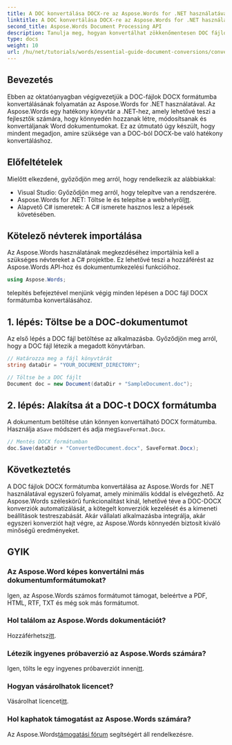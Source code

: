 ```yaml
---
title: A DOC konvertálása DOCX-re az Aspose.Words for .NET használatával
linktitle: A DOC konvertálása DOCX-re az Aspose.Words for .NET használatával
second_title: Aspose.Words Document Processing API
description: Tanulja meg, hogyan konvertálhat zökkenőmentesen DOC fájlokat DOCX formátumba az Aspose.Words for .NET segítségével. Lépésről lépésre szóló útmutatónk előfeltételeket, kódpéldákat és speciális beállításokat tartalmaz.
type: docs
weight: 10
url: /hu/net/tutorials/words/essential-guide-document-conversions/convert-doc-to-docx/
---
```

## Bevezetés

Ebben az oktatóanyagban végigvezetjük a DOC-fájlok DOCX formátumba konvertálásának folyamatán az Aspose.Words for .NET használatával. Az Aspose.Words egy hatékony könyvtár a .NET-hez, amely lehetővé teszi a fejlesztők számára, hogy könnyedén hozzanak létre, módosítsanak és konvertáljanak Word dokumentumokat. Ez az útmutató úgy készült, hogy mindent megadjon, amire szüksége van a DOC-ból DOCX-be való hatékony konvertáláshoz.

## Előfeltételek

Mielőtt elkezdené, győződjön meg arról, hogy rendelkezik az alábbiakkal:
- Visual Studio: Győződjön meg arról, hogy telepítve van a rendszerére.
-  Aspose.Words for .NET: Töltse le és telepítse a webhelyről[itt](https://releases.aspose.com/words/net/).
- Alapvető C# ismeretek: A C# ismerete hasznos lesz a lépések követésében.

## Kötelező névterek importálása

Az Aspose.Words használatának megkezdéséhez importálnia kell a szükséges névtereket a C# projektbe. Ez lehetővé teszi a hozzáférést az Aspose.Words API-hoz és dokumentumkezelési funkcióihoz.

```csharp
using Aspose.Words;
```

telepítés befejeztével menjünk végig minden lépésen a DOC fájl DOCX formátumba konvertálásához.

## 1. lépés: Töltse be a DOC-dokumentumot

Az első lépés a DOC fájl betöltése az alkalmazásba. Győződjön meg arról, hogy a DOC fájl létezik a megadott könyvtárban.

```csharp
// Határozza meg a fájl könyvtárát
string dataDir = "YOUR_DOCUMENT_DIRECTORY";

// Töltse be a DOC fájlt
Document doc = new Document(dataDir + "SampleDocument.doc");
```

## 2. lépés: Alakítsa át a DOC-t DOCX formátumba

 A dokumentum betöltése után könnyen konvertálható DOCX formátumba. Használja a`Save` módszert és adja meg`SaveFormat.Docx`.

```csharp
// Mentés DOCX formátumban
doc.Save(dataDir + "ConvertedDocument.docx", SaveFormat.Docx);
```

## Következtetés

A DOC fájlok DOCX formátumba konvertálása az Aspose.Words for .NET használatával egyszerű folyamat, amely minimális kóddal is elvégezhető. Az Aspose.Words széleskörű funkcionalitást kínál, lehetővé téve a DOC-DOCX konverziók automatizálását, a kötegelt konverziók kezelését és a kimeneti beállítások testreszabását. Akár vállalati alkalmazásba integrálja, akár egyszeri konverziót hajt végre, az Aspose.Words könnyedén biztosít kiváló minőségű eredményeket.

## GYIK

### Az Aspose.Word képes konvertálni más dokumentumformátumokat?
Igen, az Aspose.Words számos formátumot támogat, beleértve a PDF, HTML, RTF, TXT és még sok más formátumot.

### Hol találom az Aspose.Words dokumentációt?
 Hozzáférhetsz[itt](https://reference.aspose.com/words/net/).

### Létezik ingyenes próbaverzió az Aspose.Words számára?
 Igen, tölts le egy ingyenes próbaverziót innen[itt](https://releases.aspose.com/).

### Hogyan vásárolhatok licencet?
 Vásárolhat licencet[itt](https://purchase.conholdate.com/buy).

### Hol kaphatok támogatást az Aspose.Words számára?
 Az Aspose.Words[támogatási fórum](https://forum.aspose.com/c/words/8) segítségért áll rendelkezésre.


